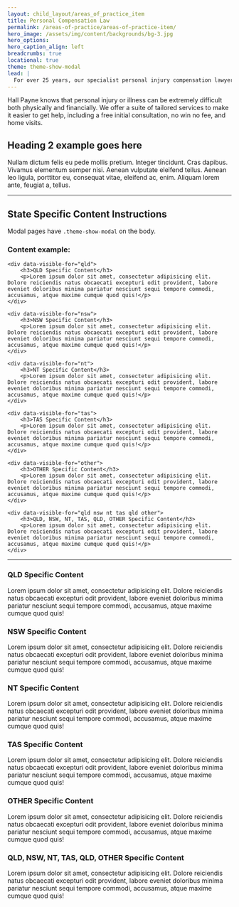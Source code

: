 ```yaml
---
layout: child_layout/areas_of_practice_item
title: Personal Compensation Law
permalink: /areas-of-practice/areas-of-practice-item/
hero_image: /assets/img/content/backgrounds/bg-3.jpg
hero_options:
hero_caption_align: left
breadcrumbs: true
locational: true
theme: theme-show-modal
lead: |
  For over 25 years, our specialist personal injury compensation lawyers have ensured our clients recover every last cent of what they are entitled to. Our advice will help you get back on your feet, with the compensation you deserve.
---
```


Hall Payne knows that personal injury or illness can be extremely difficult both physically and financially. We offer a suite of tailored services to make it easier to get help, including a free initial consultation, no win no fee, and home visits.

## Heading 2 example goes here

Nullam dictum felis eu pede mollis pretium. Integer tincidunt. Cras dapibus. Vivamus elementum semper nisi. Aenean vulputate eleifend tellus. Aenean leo ligula, porttitor eu, consequat vitae, eleifend ac, enim. Aliquam lorem ante, feugiat a, tellus.

---

## State Specific Content Instructions

Modal pages have `.theme-show-modal` on the body.

### Content example:

```
<div data-visible-for="qld">
	<h3>QLD Specific Content</h3>
	<p>Lorem ipsum dolor sit amet, consectetur adipisicing elit. Dolore reiciendis natus obcaecati excepturi odit provident, labore eveniet doloribus minima pariatur nesciunt sequi tempore commodi, accusamus, atque maxime cumque quod quis!</p>
</div>

<div data-visible-for="nsw">
	<h3>NSW Specific Content</h3>
	<p>Lorem ipsum dolor sit amet, consectetur adipisicing elit. Dolore reiciendis natus obcaecati excepturi odit provident, labore eveniet doloribus minima pariatur nesciunt sequi tempore commodi, accusamus, atque maxime cumque quod quis!</p>
</div>

<div data-visible-for="nt">
	<h3>NT Specific Content</h3>
	<p>Lorem ipsum dolor sit amet, consectetur adipisicing elit. Dolore reiciendis natus obcaecati excepturi odit provident, labore eveniet doloribus minima pariatur nesciunt sequi tempore commodi, accusamus, atque maxime cumque quod quis!</p>
</div>

<div data-visible-for="tas">
	<h3>TAS Specific Content</h3>
	<p>Lorem ipsum dolor sit amet, consectetur adipisicing elit. Dolore reiciendis natus obcaecati excepturi odit provident, labore eveniet doloribus minima pariatur nesciunt sequi tempore commodi, accusamus, atque maxime cumque quod quis!</p>
</div>

<div data-visible-for="other">
	<h3>OTHER Specific Content</h3>
	<p>Lorem ipsum dolor sit amet, consectetur adipisicing elit. Dolore reiciendis natus obcaecati excepturi odit provident, labore eveniet doloribus minima pariatur nesciunt sequi tempore commodi, accusamus, atque maxime cumque quod quis!</p>
</div>

<div data-visible-for="qld nsw nt tas qld other">
	<h3>QLD, NSW, NT, TAS, QLD, OTHER Specific Content</h3>
	<p>Lorem ipsum dolor sit amet, consectetur adipisicing elit. Dolore reiciendis natus obcaecati excepturi odit provident, labore eveniet doloribus minima pariatur nesciunt sequi tempore commodi, accusamus, atque maxime cumque quod quis!</p>
</div>
```

---

<div data-visible-for="qld">
	<h3>QLD Specific Content</h3>
	<p>Lorem ipsum dolor sit amet, consectetur adipisicing elit. Dolore reiciendis natus obcaecati excepturi odit provident, labore eveniet doloribus minima pariatur nesciunt sequi tempore commodi, accusamus, atque maxime cumque quod quis!</p>
</div>

<div data-visible-for="nsw">
	<h3>NSW Specific Content</h3>
	<p>Lorem ipsum dolor sit amet, consectetur adipisicing elit. Dolore reiciendis natus obcaecati excepturi odit provident, labore eveniet doloribus minima pariatur nesciunt sequi tempore commodi, accusamus, atque maxime cumque quod quis!</p>
</div>

<div data-visible-for="nt">
	<h3>NT Specific Content</h3>
	<p>Lorem ipsum dolor sit amet, consectetur adipisicing elit. Dolore reiciendis natus obcaecati excepturi odit provident, labore eveniet doloribus minima pariatur nesciunt sequi tempore commodi, accusamus, atque maxime cumque quod quis!</p>
</div>

<div data-visible-for="tas">
	<h3>TAS Specific Content</h3>
	<p>Lorem ipsum dolor sit amet, consectetur adipisicing elit. Dolore reiciendis natus obcaecati excepturi odit provident, labore eveniet doloribus minima pariatur nesciunt sequi tempore commodi, accusamus, atque maxime cumque quod quis!</p>
</div>

<div data-visible-for="other">
	<h3>OTHER Specific Content</h3>
	<p>Lorem ipsum dolor sit amet, consectetur adipisicing elit. Dolore reiciendis natus obcaecati excepturi odit provident, labore eveniet doloribus minima pariatur nesciunt sequi tempore commodi, accusamus, atque maxime cumque quod quis!</p>
</div>

<div data-visible-for="qld nsw nt tas qld other">
	<h3>QLD, NSW, NT, TAS, QLD, OTHER Specific Content</h3>
	<p>Lorem ipsum dolor sit amet, consectetur adipisicing elit. Dolore reiciendis natus obcaecati excepturi odit provident, labore eveniet doloribus minima pariatur nesciunt sequi tempore commodi, accusamus, atque maxime cumque quod quis!</p>
</div>